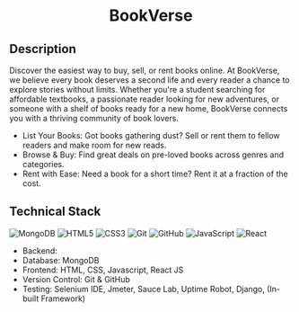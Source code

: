 <div align="center">
   
# BookVerse


</div>

## Description 

Discover the easiest way to buy, sell, or rent books online. At BookVerse, we believe every book deserves a second life and every reader a chance to explore stories without limits. Whether you're a student searching for affordable textbooks, a passionate reader looking for new adventures, or someone with a shelf of books ready for a new home, BookVerse connects you with a thriving community of book lovers.

- List Your Books: Got books gathering dust? Sell or rent them to fellow readers and make room for new reads.
- Browse & Buy: Find great deals on pre-loved books across genres and categories.
- Rent with Ease: Need a book for a short time? Rent it at a fraction of the cost.

## Technical Stack 

![MongoDB](https://img.shields.io/badge/MongoDB-%2347A248.svg?&style=for-the-badge&logo=mongodb&logoColor=white)
![HTML5](https://img.shields.io/badge/html5-%23E34F26.svg?&style=for-the-badge&logo=html5&logoColor=white)
![CSS3](https://img.shields.io/badge/css3-%231572B6.svg?&style=for-the-badge&logo=css3&logoColor=white)
![Git](https://img.shields.io/badge/git-%23F05033.svg?&style=for-the-badge&logo=git&logoColor=white)
![GitHub](https://img.shields.io/badge/github-%23121011.svg?&style=for-the-badge&logo=github&logoColor=white)
![JavaScript](https://img.shields.io/badge/JavaScript-%23f7df1e.svg?&style=for-the-badge&logo=javascript&logoColor=black)
![React](https://img.shields.io/badge/React-%2361DAFB.svg?&style=for-the-badge&logo=react&logoColor=black)





- Backend: 
- Database: MongoDB
- Frontend: HTML, CSS, Javascript, React JS
- Version Control: Git & GitHub
- Testing: Selenium IDE, Jmeter, Sauce Lab, Uptime Robot, Django, (In-built Framework)


